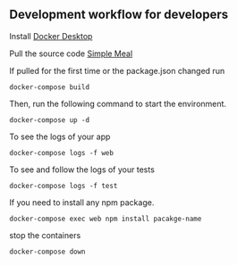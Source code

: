 ## Development workflow for developers

Install [Docker Desktop](https://www.docker.com/products/docker-desktop/)

Pull the source code [Simple Meal](https://github.com/FYDP-Team1/Simple-Meal)

If pulled for the first time or the package.json changed run

`docker-compose build`

Then, run the following command to start the environment.

`docker-compose up -d`

To see the logs of your app

`docker-compose logs -f web`

To see and follow the logs of your tests

`docker-compose logs -f test`

If you need to install any npm package.

`docker-compose exec web npm install pacakge-name`

stop the containers

`docker-compose down`

